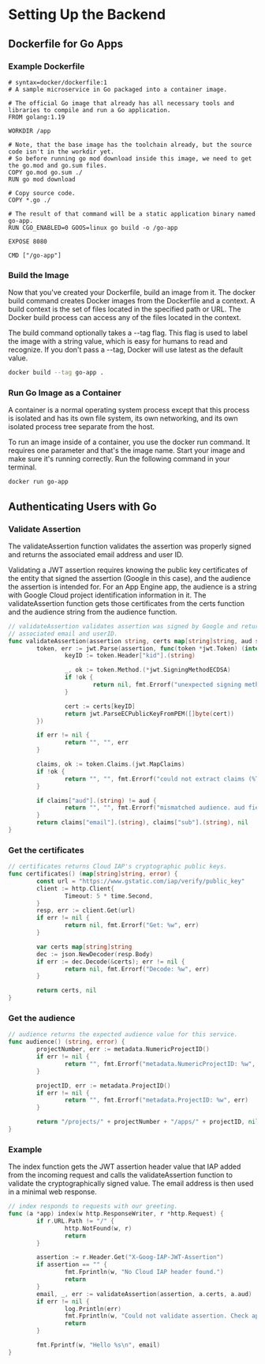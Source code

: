 # Setting Up the Backend

## Dockerfile for Go Apps

### Example Dockerfile

```docker
# syntax=docker/dockerfile:1
# A sample microservice in Go packaged into a container image.

# The official Go image that already has all necessary tools and libraries to compile and run a Go application.
FROM golang:1.19

WORKDIR /app

# Note, that the base image has the toolchain already, but the source code isn't in the workdir yet.
# So before running go mod download inside this image, we need to get the go.mod and go.sum files.
COPY go.mod go.sum ./
RUN go mod download

# Copy source code.
COPY *.go ./

# The result of that command will be a static application binary named go-app.
RUN CGO_ENABLED=0 GOOS=linux go build -o /go-app

EXPOSE 8080

CMD ["/go-app"]
```

### Build the Image

Now that you've created your Dockerfile, build an image from it. The docker build command creates Docker images from the Dockerfile and a context. A build context is the set of files located in the specified path or URL. The Docker build process can access any of the files located in the context.

The build command optionally takes a --tag flag. This flag is used to label the image with a string value, which is easy for humans to read and recognize. If you don't pass a --tag, Docker will use latest as the default value.

```bash
docker build --tag go-app .
```

### Run Go Image as a Container

A container is a normal operating system process except that this process is isolated and has its own file system, its own networking, and its own isolated process tree separate from the host.

To run an image inside of a container, you use the docker run command. It requires one parameter and that's the image name. Start your image and make sure it's running correctly. Run the following command in your terminal.

```bash
docker run go-app
```

## Authenticating Users with Go

### Validate Assertion

The validateAssertion function validates the assertion was properly signed and returns the associated email address and user ID.

Validating a JWT assertion requires knowing the public key certificates of the entity that signed the assertion (Google in this case), and the audience the assertion is intended for. For an App Engine app, the audience is a string with Google Cloud project identification information in it. The validateAssertion function gets those certificates from the certs function and the audience string from the audience function.

```go
// validateAssertion validates assertion was signed by Google and returns the
// associated email and userID.
func validateAssertion(assertion string, certs map[string]string, aud string) (email string, userID string, err error) {
        token, err := jwt.Parse(assertion, func(token *jwt.Token) (interface{}, error) {
                keyID := token.Header["kid"].(string)

                _, ok := token.Method.(*jwt.SigningMethodECDSA)
                if !ok {
                        return nil, fmt.Errorf("unexpected signing method: %q", token.Header["alg"])
                }

                cert := certs[keyID]
                return jwt.ParseECPublicKeyFromPEM([]byte(cert))
        })

        if err != nil {
                return "", "", err
        }

        claims, ok := token.Claims.(jwt.MapClaims)
        if !ok {
                return "", "", fmt.Errorf("could not extract claims (%T): %+v", token.Claims, token.Claims)
        }

        if claims["aud"].(string) != aud {
                return "", "", fmt.Errorf("mismatched audience. aud field %q does not match %q", claims["aud"], aud)
        }
        return claims["email"].(string), claims["sub"].(string), nil
}
```

### Get the certificates

```go
// certificates returns Cloud IAP's cryptographic public keys.
func certificates() (map[string]string, error) {
        const url = "https://www.gstatic.com/iap/verify/public_key"
        client := http.Client{
                Timeout: 5 * time.Second,
        }
        resp, err := client.Get(url)
        if err != nil {
                return nil, fmt.Errorf("Get: %w", err)
        }

        var certs map[string]string
        dec := json.NewDecoder(resp.Body)
        if err := dec.Decode(&certs); err != nil {
                return nil, fmt.Errorf("Decode: %w", err)
        }

        return certs, nil
}
```

### Get the audience

```go
// audience returns the expected audience value for this service.
func audience() (string, error) {
        projectNumber, err := metadata.NumericProjectID()
        if err != nil {
                return "", fmt.Errorf("metadata.NumericProjectID: %w", err)
        }

        projectID, err := metadata.ProjectID()
        if err != nil {
                return "", fmt.Errorf("metadata.ProjectID: %w", err)
        }

        return "/projects/" + projectNumber + "/apps/" + projectID, nil
}
```

### Example

The index function gets the JWT assertion header value that IAP added from the incoming request and calls the validateAssertion function to validate the cryptographically signed value. The email address is then used in a minimal web response.

```go
// index responds to requests with our greeting.
func (a *app) index(w http.ResponseWriter, r *http.Request) {
        if r.URL.Path != "/" {
                http.NotFound(w, r)
                return
        }

        assertion := r.Header.Get("X-Goog-IAP-JWT-Assertion")
        if assertion == "" {
                fmt.Fprintln(w, "No Cloud IAP header found.")
                return
        }
        email, _, err := validateAssertion(assertion, a.certs, a.aud)
        if err != nil {
                log.Println(err)
                fmt.Fprintln(w, "Could not validate assertion. Check app logs.")
                return
        }

        fmt.Fprintf(w, "Hello %s\n", email)
}
```

